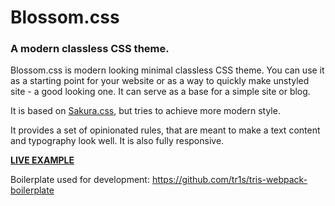 # Blossom.css
### A modern classless CSS theme.

Blossom.css is modern looking minimal classless CSS theme. You can use it as a starting point for your website or as a way to quickly make unstyled site - a good looking one. It can serve as a base for a simple site or blog.

It is based on [Sakura.css](https://github.com/oxalorg/sakura), but tries to achieve more modern style.

It provides a set of opinionated rules, that are meant to make a text content and typography look well. It is also fully responsive.


**[LIVE EXAMPLE](https://blossom-css.netlify.com)**

Boilerplate used for development: https://github.com/tr1s/tris-webpack-boilerplate

